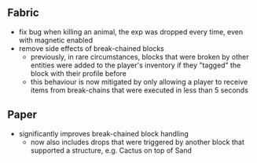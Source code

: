 ## Fabric

- fix bug when killing an animal, the exp was dropped every time, even with magnetic enabled
- remove side effects of break-chained blocks
    - previously, in rare circumstances, blocks that were broken by other entities were added to the player's inventory
      if they "tagged" the block with their profile before
    - this behaviour is now mitigated by only allowing a player to receive items from break-chains that were executed in
      less than 5 seconds

## Paper

- significantly improves break-chained block handling
    - now also includes drops that were triggered by another block that supported a structure, e.g. Cactus on top of
      Sand